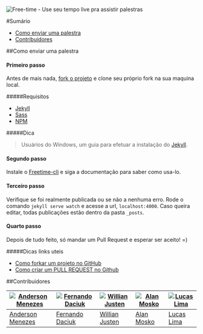 ![Free-time - Use seu tempo live pra assistir palestras](http://free-time.github.io/assets/image/logo.png)

#Sumário

* [Como enviar uma palestra](#como-enviar-uma-palestra)
* [Contribuidores](#contribuidores)

##Como enviar uma palestra

#### Primeiro passo
Antes de mais nada, [fork o projeto](https://github.com/free-time/free-time.github.io) e clone seu próprio fork na sua maquina local.

#####Requisitos

- [Jekyll](http://jekyllrb.com/docs/installation/)
- [Sass](http://sass-lang.com/install)
- [NPM](https://docs.npmjs.com/getting-started/installing-node)

#####Dica

> Usuários do Windows, um guia para efetuar a instalação do [Jekyll](http://jekyll-windows.juthilo.com//).


#### Segundo passo
Instale o [Freetime-cli](https://github.com/free-time/freetime-cli) e siga a documentação para saber como usa-lo.

#### Terceiro passo
Verifique se foi realmente publicada ou se não a nenhuma erro. Rode o comando <code>jekyll serve watch</code> e acesse a url, <code>localhost:4000</code>.
Caso queira editar, todas publicações estão dentro da pasta <code>_posts</code>.

#### Quarto passo
Depois de tudo feito, só mandar um Pull Request e esperar ser aceito! =)


#####Dicas links uteis
- [Como forkar um projeto no GitHub](https://www.youtube.com/watch?v=BEZu577eQmM)
- [Como criar um PULL REQUEST no Github](https://www.youtube.com/watch?v=E8MPe6tCMo8)



##Contribuidores

[![Anderson Menezes](https://avatars3.githubusercontent.com/u/3930770?v=3&s=80)](https://github.com/andersonweb/) | [![Fernando Daciuk](https://avatars2.githubusercontent.com/u/487669?v=3&s=80)](https://github.com/fdaciuk) | [![Willian Justen](https://avatars2.githubusercontent.com/u/3991845?v=3&s=80)](https://github.com/willianjusten) | [![Alan Mosko](https://avatars2.githubusercontent.com/u/6052272?v=3&s=80)](https://github.com/moskoweb) | [![Lucas Lima](https://avatars2.githubusercontent.com/u/4366755?v=3&s=80)](https://github.com/Lucaslimay)
--- | --- | --- | --- | ---
[Anderson Menezes](https://github.com/andersonweb/) | [Fernando Daciuk](https://github.com/fdaciuk) | [Willian Justen](https://github.com/willianjusten) | [Alan Mosko](https://github.com/moskoweb) | [Lucas Lima](https://github.com/Lucaslimay)
